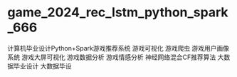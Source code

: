 # game_2024_rec_lstm_python_spark_666
 计算机毕业设计Python+Spark游戏推荐系统 游戏可视化 游戏爬虫 游戏用户画像系统 游戏大屏可视化 游戏数据分析 游戏情感分析 神经网络混合CF推荐算法 大数据毕业设计 大数据毕设
